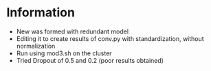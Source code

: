 # Information

 - New was formed with redundant model
 - Editing it to create results of conv.py with standardization, without normalization
 - Run using mod3.sh on the cluster
 - Tried Dropout of 0.5 and 0.2 (poor results obtained)
